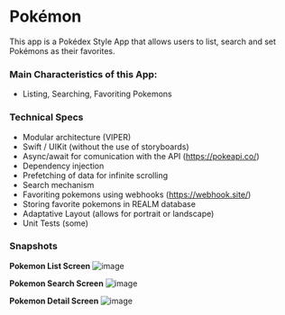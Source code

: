 Pokémon
===============================

This app is a Pokédex Style App that allows users to list, search and set Pokémons as their favorites.

### Main Characteristics of this App:

* Listing, Searching, Favoriting Pokemons

### Technical Specs

* Modular architecture (VIPER)
* Swift / UIKit (without the use of storyboards)
* Async/await for comunication with the API (https://pokeapi.co/)
* Dependency injection
* Prefetching of data for infinite scrolling
* Search mechanism
* Favoriting pokemons using webhooks (https://webhook.site/)
* Storing favorite pokemons in REALM database 
* Adaptative Layout (allows for portrait or landscape)
* Unit Tests (some)

### Snapshots

**Pokemon List Screen**
![image](https://github.com/miguelmartins84/Pokemon/assets/39056937/30563df3-b599-4d62-a7a0-0aa3ab32077a=250x250)
 
**Pokemon Search Screen**
![image](https://github.com/miguelmartins84/Pokemon/assets/39056937/2dcfe336-2ec1-4df4-be99-0031d2d52d11=250x250) 

**Pokemon Detail Screen**
![image](https://github.com/miguelmartins84/Pokemon/assets/39056937/71d46c0b-67f7-4511-acc0-075ddc8501a2=250x250)
